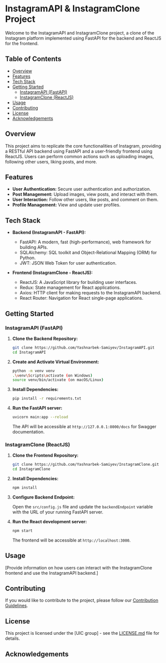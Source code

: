 
# InstagramAPI & InstagramClone Project

Welcome to the InstagramAPI and InstagramClone project, a clone of the Instagram platform implemented using FastAPI for the backend and ReactJS for the frontend.

## Table of Contents

- [Overview](#overview)
- [Features](#features)
- [Tech Stack](#tech-stack)
- [Getting Started](#getting-started)
  - [InstagramAPI (FastAPI)](#instagramapi-fastapi)
  - [InstagramClone (ReactJS)](#instagramclone-reactjs)
- [Usage](#usage)
- [Contributing](#contributing)
- [License](#license)
- [Acknowledgements](#acknowledgements)

## Overview

This project aims to replicate the core functionalities of Instagram, providing a RESTful API backend using FastAPI and a user-friendly frontend using ReactJS. Users can perform common actions such as uploading images, following other users, liking posts, and more.

## Features

- **User Authentication:** Secure user authentication and authorization.
- **Post Management:** Upload images, view posts, and interact with them.
- **User Interaction:** Follow other users, like posts, and comment on them.
- **Profile Management:** View and update user profiles.

## Tech Stack

- **Backend (InstagramAPI - FastAPI):**
  - FastAPI: A modern, fast (high-performance), web framework for building APIs.
  - SQLAlchemy: SQL toolkit and Object-Relational Mapping (ORM) for Python.
  - JWT: JSON Web Token for user authentication.

- **Frontend (InstagramClone - ReactJS):**
  - ReactJS: A JavaScript library for building user interfaces.
  - Redux: State management for React applications.
  - Axios: HTTP client for making requests to the InstagramAPI backend.
  - React Router: Navigation for React single-page applications.

## Getting Started

### InstagramAPI (FastAPI)

1. **Clone the Backend Repository:**

   ```bash
   git clone https://github.com/Yashnarbek-Samiyev/InstagramAPI.git
   cd InstagramAPI
   ```

2. **Create and Activate Virtual Environment:**

   ```bash
   python -m venv venv
   .\venv\Scripts\activate (on Windows)
   source venv/bin/activate (on macOS/Linux)
   ```

3. **Install Dependencies:**

   ```bash
   pip install -r requirements.txt
   ```

4. **Run the FastAPI server:**

   ```bash
   uvicorn main:app --reload
   ```

   The API will be accessible at `http://127.0.0.1:8000/docs` for Swagger documentation.

### InstagramClone (ReactJS)

1. **Clone the Frontend Repository:**

   ```bash
   git clone https://github.com/Yashnarbek-Samiyev/InstagramClone.git
   cd InstagramClone
   ```

2. **Install Dependencies:**

   ```bash
   npm install
   ```

3. **Configure Backend Endpoint:**

   Open the `src/config.js` file and update the `backendEndpoint` variable with the URL of your running FastAPI server.

4. **Run the React development server:**

   ```bash
   npm start
   ```

   The frontend will be accessible at `http://localhost:3000`.

## Usage

[Provide information on how users can interact with the InstagramClone frontend and use the InstagramAPI backend.]

## Contributing

If you would like to contribute to the project, please follow our [Contribution Guidelines](CONTRIBUTING.md).

## License

This project is licensed under the [UIC group] - see the [LICENSE.md](LICENSE.md) file for details.

## Acknowledgements
